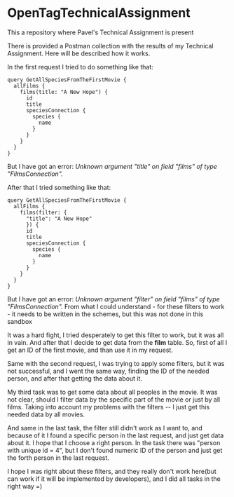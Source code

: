 # OpenTagTechnicalAssignment
This a repository where Pavel's Technical Assignment is present


There is provided a Postman collection with the results of my Technical Assignment. Here will be described how it works. 

In the first request I tried to do something like that:
```
query GetAllSpeciesFromTheFirstMovie {
  allFilms {
    films(title: "A New Hope") {
      id
      title
      speciesConnection {
        species {
          name
        }
      }
    }
  }
}
```
But I  have got an error: _Unknown argument \"title\" on field \"films\" of type \"FilmsConnection\"._

After that I tried something like that:
```
query GetAllSpeciesFromTheFirstMovie {
  allFilms {
    films(filter: {
      "title": "A New Hope"
      }) {
      id
      title
      speciesConnection {
        species {
          name
        }
      }
    }
  }
}
```

But I have got an error: _Unknown argument \"filter\" on field \"films\" of type \"FilmsConnection\"._
From what I could understand - for these filters to work - it needs to be written in the schemes, but this was not done in this sandbox


It was a hard fight, I tried desperately to get this filter to work, but it was all in vain. And after that I decide to get data from the **film** table. So, first of all I get an ID of the first movie, and than use it in my request. 

Same with the second request, I was trying to apply some filters, but it was not successful, and I went the same way, finding the ID of the needed person, and after that getting the data about it.

My third task was to get some data about all peoples in the movie. It was not clear, should I filter data by the specific part of the movie or just by all films. Taking into account my problems with the filters -- I just get this needed data by all movies.

And same in the last task, the filter still didn't work as I want to, and because of it I found a specific person in the last request, and just get data about it. I hope that I choose a right person. In the task there was "person with unique id = 4", but I don't found numeric ID of the person and just get the forth person in the last request. 

I hope I was right about these filters, and they really don't work here(but can work if it will be implemented by developers), and I did all tasks in the right way =)
